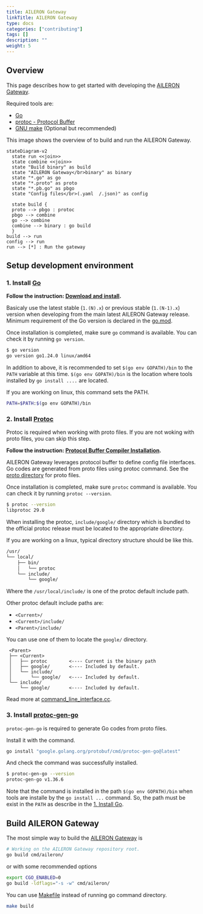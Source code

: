 ```yaml
---
title: AILERON Gateway
linkTitle: AILERON Gateway
type: docs
categories: ["contributing"]
tags: []
description: ""
weight: 5
---
```


## Overview

This page describes how to get started with developing the [AILERON Gateway](https://github.com/aileron-gateway/aileron-gateway).

Required tools are:

- [Go](https://go.dev/)
- [protoc - Protocol Buffer](https://protobuf.dev/)
- [GNU make](https://www.gnu.org/software/make/) (Optional but recommended)

This image shows the overview of to build and run the AILERON Gateway.

```mermaid
stateDiagram-v2
  state run <<join>>
  state combine <<join>>
  state "Build binary" as build
  state "AILERON Gateway</br>binary" as binary
  state "*.go" as go
  state "*.proto" as proto
  state "*.pb.go" as pbgo
  state "Config files</br>(.yaml  /.json)" as config
  
  state build {
  proto --> pbgo : protoc
  pbgo --> combine
  go --> combine
  combine --> binary : go build
  }
build --> run
config --> run
run --> [*] : Run the gateway
```

## Setup development environment

### 1. Install [Go](https://go.dev/doc/install)

**Follow the instruction: [Download and install](https://go.dev/doc/install).**

Basicaly use the latest stable (`1.(N).x`) or previous stable (`1.(N-1).x`) version when developing from the main latest AILERON Gateway release.
Minimum requirement of the Go version is declared in the [go.mod](https://github.com/aileron-gateway/aileron-gateway/blob/main/go.mod).

Once installation is completed, make sure `go` command is available.
You can check it by running `go version`.

```bash
$ go version
go version go1.24.0 linux/amd64
```

In addition to above, it is recommended to set `$(go env GOPATH)/bin` to the `PATH` variable at this time.
`$(go env GOPATH)/bin` is the location where tools installed by `go install ....` are located.

If you are working on linux, this command sets the PATH.

```bash
PATH=$PATH:$(go env GOPATH)/bin
```

### 2. Install [Protoc](https://github.com/protocolbuffers/protobuf)

Protoc is required when working with proto files.
If you are not woking with proto files, you can skip this step.

**Follow the instruction: [Protocol Buffer Compiler Installation](https://protobuf.dev/installation/).**

AILERON Gateway leverages protocol buffer to define config file interfaces.
Go codes are generated from proto files using protoc command.
See the [proto directory](https://github.com/aileron-gateway/aileron-gateway/tree/main/proto) for proto files.

Once installation is completed, make sure `protoc` command is available.
You can check it by running `protoc --version`.

```bash
$ protoc --version
libprotoc 29.0
```

When installing the protoc, `include/google/` directory which is bundled to the official protoc release
must be located to the appropriate directory.

If you are working on a linux, typical directory structure should be like this.

```txt
/usr/
└── local/
    ├── bin/
    │   └── protoc
    └── include/
        └── google/
```

Where the `/usr/local/include/` is one of the protoc default include path.

Other protoc default include paths are:

- `<Current>/`
- `<Current>/include/`
- `<Parent>/include/`

You can use one of them to locate the `google/` directory.

```text
 <Parent>
 ├── <Current>
 │   ├── protoc        <---- Current is the binary path
 │   ├── google/       <---- Included by default.
 │   └── include/
 │       └── google/   <---- Included by default.
 └── include/
     └── google/       <---- Included by default.
```

Read more at [command_line_interface.cc](https://github.com/protocolbuffers/protobuf/blob/0be8c0b8d75964eceba143b82c9a7bafdcbf1e01/src/google/protobuf/compiler/command_line_interface.cc#L256-L296).

### 3. Install [protoc-gen-go](https://pkg.go.dev/google.golang.org/protobuf)

`protoc-gen-go` is required to generate Go codes from proto files.

Install it with the command.

```bash
go install "google.golang.org/protobuf/cmd/protoc-gen-go@latest"
```

And check the command was successfully installed.

```bash
$ protoc-gen-go --version
protoc-gen-go v1.36.6
```

Note that the command is installed in the path `$(go env GOPATH)/bin` when tools are installe by the `go install ...` command.
So, the path must be exist in the `PATH` as describe in the [1. Install Go](#1-install-go).

## Build AILERON Gateway

The most simple way to build the [AILERON Gateway](https://github.com/aileron-gateway/aileron-gateway) is

```bash
# Working on the AILERON Gateway repository root.
go build cmd/aileron/
```

or with some recommended options

```bash
export CGO_ENABLED=0
go build -ldflags="-s -w" cmd/aileron/
```

You can use [Makefile](https://github.com/aileron-gateway/aileron-gateway/blob/main/Makefile) instead of running go command directory.

```bash
make build
```
